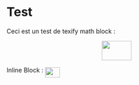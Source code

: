 # Test

Ceci est un test de texify math block :
<p align="center"><img src="/S4/tex/f0898de6930e728bbc733b3e160812fe.svg?invert_in_darkmode&sanitize=true" align=middle width=68.21952554999999pt height=44.89738935pt/></p>
Inline Block :

<img src="/S4/tex/45234558893978762ebe08907c8419cc.svg?invert_in_darkmode&sanitize=true" align=middle width=33.92806394999999pt height=24.657735299999988pt/>


